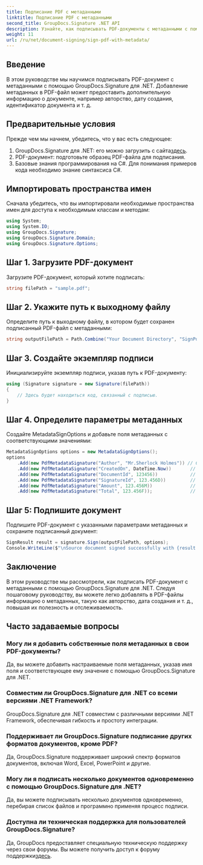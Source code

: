 ```yaml
---
title: Подписание PDF с метаданными
linktitle: Подписание PDF с метаданными
second_title: GroupDocs.Signature .NET API
description: Узнайте, как подписывать PDF-документы с метаданными с помощью GroupDocs.Signature для .NET. Легко улучшите отслеживаемость и подлинность документов.
weight: 11
url: /ru/net/document-signing/sign-pdf-with-metadata/
---
```

## Введение
В этом руководстве мы научимся подписывать PDF-документ с метаданными с помощью GroupDocs.Signature для .NET. Добавление метаданных в PDF-файл может предоставить дополнительную информацию о документе, например авторство, дату создания, идентификатор документа и т. д.
## Предварительные условия
Прежде чем мы начнем, убедитесь, что у вас есть следующее:
1.  GroupDocs.Signature для .NET: его можно загрузить с сайта[здесь](https://releases.groupdocs.com/signature/net/).
2. PDF-документ: подготовьте образец PDF-файла для подписания.
3. Базовые знания программирования на C#. Для понимания примеров кода необходимо знание синтаксиса C#.
## Импортировать пространства имен
Сначала убедитесь, что вы импортировали необходимые пространства имен для доступа к необходимым классам и методам:
```csharp
using System;
using System.IO;
using GroupDocs.Signature;
using GroupDocs.Signature.Domain;
using GroupDocs.Signature.Options;
```
## Шаг 1. Загрузите PDF-документ
Загрузите PDF-документ, который хотите подписать:
```csharp
string filePath = "sample.pdf";
```
## Шаг 2. Укажите путь к выходному файлу
Определите путь к выходному файлу, в котором будет сохранен подписанный PDF-файл с метаданными:
```csharp
string outputFilePath = Path.Combine("Your Document Directory", "SignPdfWithMetadata", "SignedWithMetadata.pdf");
```
## Шаг 3. Создайте экземпляр подписи
Инициализируйте экземпляр подписи, указав путь к PDF-документу:
```csharp
using (Signature signature = new Signature(filePath))
{
    // Здесь будет находиться код, связанный с подписью.
}
```
## Шаг 4. Определите параметры метаданных
Создайте MetadataSignOptions и добавьте поля метаданных с соответствующими значениями:
```csharp
MetadataSignOptions options = new MetadataSignOptions();
options
    .Add(new PdfMetadataSignature("Author", "Mr.Sherlock Holmes")) // Строковое значение
    .Add(new PdfMetadataSignature("CreatedOn", DateTime.Now))       // Значения даты и времени
    .Add(new PdfMetadataSignature("DocumentId", 123456))            // Целое значение
    .Add(new PdfMetadataSignature("SignatureId", 123.456D))         // Двойное значение
    .Add(new PdfMetadataSignature("Amount", 123.456M))              // Десятичное значение
    .Add(new PdfMetadataSignature("Total", 123.456F));              // Плавающее значение
```
## Шаг 5: Подпишите документ
Подпишите PDF-документ с указанными параметрами метаданных и сохраните подписанный документ:
```csharp
SignResult result = signature.Sign(outputFilePath, options);
Console.WriteLine($"\nSource document signed successfully with {result.Succeeded.Count} signature(s).\nFile saved at {outputFilePath}.");
```

## Заключение
В этом руководстве мы рассмотрели, как подписать PDF-документ с метаданными с помощью GroupDocs.Signature для .NET. Следуя пошаговому руководству, вы можете легко добавлять в PDF-файлы информацию о метаданных, такую как авторство, дата создания и т. д., повышая их полезность и отслеживаемость.
## Часто задаваемые вопросы
### Могу ли я добавить собственные поля метаданных в свои PDF-документы?
Да, вы можете добавить настраиваемые поля метаданных, указав имя поля и соответствующее ему значение с помощью GroupDocs.Signature для .NET.
### Совместим ли GroupDocs.Signature для .NET со всеми версиями .NET Framework?
GroupDocs.Signature для .NET совместим с различными версиями .NET Framework, обеспечивая гибкость и простоту интеграции.
### Поддерживает ли GroupDocs.Signature подписание других форматов документов, кроме PDF?
Да, GroupDocs.Signature поддерживает широкий спектр форматов документов, включая Word, Excel, PowerPoint и другие.
### Могу ли я подписать несколько документов одновременно с помощью GroupDocs.Signature для .NET?
Да, вы можете подписывать несколько документов одновременно, перебирая список файлов и программно применяя процесс подписи.
### Доступна ли техническая поддержка для пользователей GroupDocs.Signature?
 Да, GroupDocs предоставляет специальную техническую поддержку через свои форумы. Вы можете получить доступ к форуму поддержки[здесь](https://forum.groupdocs.com/c/signature/13).